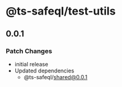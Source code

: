 # @ts-safeql/test-utils

## 0.0.1

### Patch Changes

- initial release
- Updated dependencies
  - @ts-safeql/shared@0.0.1
